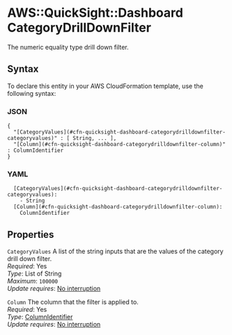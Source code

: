 # AWS::QuickSight::Dashboard CategoryDrillDownFilter<a name="aws-properties-quicksight-dashboard-categorydrilldownfilter"></a>

The numeric equality type drill down filter\.

## Syntax<a name="aws-properties-quicksight-dashboard-categorydrilldownfilter-syntax"></a>

To declare this entity in your AWS CloudFormation template, use the following syntax:

### JSON<a name="aws-properties-quicksight-dashboard-categorydrilldownfilter-syntax.json"></a>

```
{
  "[CategoryValues](#cfn-quicksight-dashboard-categorydrilldownfilter-categoryvalues)" : [ String, ... ],
  "[Column](#cfn-quicksight-dashboard-categorydrilldownfilter-column)" : ColumnIdentifier
}
```

### YAML<a name="aws-properties-quicksight-dashboard-categorydrilldownfilter-syntax.yaml"></a>

```
  [CategoryValues](#cfn-quicksight-dashboard-categorydrilldownfilter-categoryvalues): 
    - String
  [Column](#cfn-quicksight-dashboard-categorydrilldownfilter-column): 
    ColumnIdentifier
```

## Properties<a name="aws-properties-quicksight-dashboard-categorydrilldownfilter-properties"></a>

`CategoryValues`  <a name="cfn-quicksight-dashboard-categorydrilldownfilter-categoryvalues"></a>
A list of the string inputs that are the values of the category drill down filter\.  
*Required*: Yes  
*Type*: List of String  
*Maximum*: `100000`  
*Update requires*: [No interruption](https://docs.aws.amazon.com/AWSCloudFormation/latest/UserGuide/using-cfn-updating-stacks-update-behaviors.html#update-no-interrupt)

`Column`  <a name="cfn-quicksight-dashboard-categorydrilldownfilter-column"></a>
The column that the filter is applied to\.  
*Required*: Yes  
*Type*: [ColumnIdentifier](aws-properties-quicksight-dashboard-columnidentifier.md)  
*Update requires*: [No interruption](https://docs.aws.amazon.com/AWSCloudFormation/latest/UserGuide/using-cfn-updating-stacks-update-behaviors.html#update-no-interrupt)